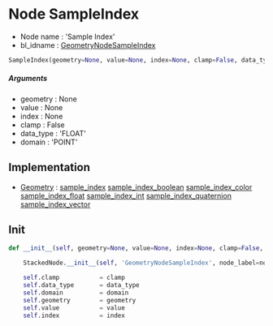 # Node SampleIndex

- Node name : 'Sample Index'
- bl_idname : [GeometryNodeSampleIndex](https://docs.blender.org/api/current/bpy.types.GeometryNodeSampleIndex.html)


``` python
SampleIndex(geometry=None, value=None, index=None, clamp=False, data_type='FLOAT', domain='POINT', node_label=None, node_color=None)
```
##### Arguments

- geometry : None
- value : None
- index : None
- clamp : False
- data_type : 'FLOAT'
- domain : 'POINT'

## Implementation

- [Geometry](/docs/GeoNodes/Geometry.md) : [sample_index](/docs/GeoNodes/Geometry.md#sample_index) [sample_index_boolean](/docs/GeoNodes/Geometry.md#sample_index_boolean) [sample_index_color](/docs/GeoNodes/Geometry.md#sample_index_color) [sample_index_float](/docs/GeoNodes/Geometry.md#sample_index_float) [sample_index_int](/docs/GeoNodes/Geometry.md#sample_index_int) [sample_index_quaternion](/docs/GeoNodes/Geometry.md#sample_index_quaternion) [sample_index_vector](/docs/GeoNodes/Geometry.md#sample_index_vector)

## Init

``` python
def __init__(self, geometry=None, value=None, index=None, clamp=False, data_type='FLOAT', domain='POINT', node_label=None, node_color=None):

    StackedNode.__init__(self, 'GeometryNodeSampleIndex', node_label=node_label, node_color=node_color)

    self.clamp           = clamp
    self.data_type       = data_type
    self.domain          = domain
    self.geometry        = geometry
    self.value           = value
    self.index           = index
```
